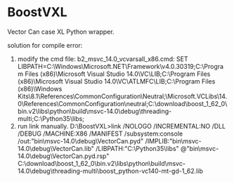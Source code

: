 # BoostVXL
Vector Can case XL  Python wrapper.




solution for compile error:
1. modify the cmd file:
  b2_msvc_14.0_vcvarsall_x86.cmd:
  SET LIBPATH=C:\Windows\Microsoft.NET\Framework\v4.0.30319;C:\Program Files (x86)\Microsoft Visual Studio 14.0\VC\LIB;C:\Program Files (x86)\Microsoft Visual Studio 14.0\VC\ATLMFC\LIB;C:\Program Files (x86)\Windows Kits\8.1\References\CommonConfiguration\Neutral;\Microsoft.VCLibs\14.0\References\CommonConfiguration\neutral;C:\download\boost_1_62_0\bin.v2\libs\python\build\msvc-14.0\debug\threading-multi;C:\Python35\libs\;
2. run link manually.
  D:\BoostVXL>link /NOLOGO /INCREMENTAL:NO /DLL /DEBUG /MACHINE:X86 /MANIFEST /subsystem:console /out:"bin\msvc-14.0\debug\VectorCan.pyd" /IMPLIB:"bin\msvc-14.0\debug\VectorCan.lib" /LIBPATH:"C:\Python35\libs"   @"bin\msvc-14.0\debug\VectorCan.pyd.rsp" C:\download\boost_1_62_0\bin.v2\libs\python\build\msvc-14.0\debug\threading-multi\boost_python-vc140-mt-gd-1_62.lib

